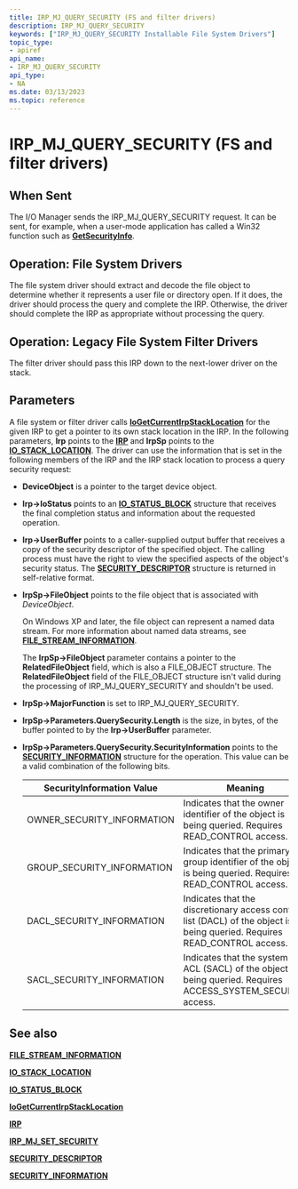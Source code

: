 ```yaml
---
title: IRP_MJ_QUERY_SECURITY (FS and filter drivers)
description: IRP_MJ_QUERY_SECURITY
keywords: ["IRP_MJ_QUERY_SECURITY Installable File System Drivers"]
topic_type:
- apiref
api_name:
- IRP_MJ_QUERY_SECURITY
api_type:
- NA
ms.date: 03/13/2023
ms.topic: reference
---
```


# IRP_MJ_QUERY_SECURITY (FS and filter drivers)

## When Sent

The I/O Manager sends the IRP_MJ_QUERY_SECURITY request. It can be sent, for example, when a user-mode application has called a Win32 function such as [**GetSecurityInfo**](/windows/win32/api/aclapi/nf-aclapi-getsecurityinfo).

## Operation: File System Drivers

The file system driver should extract and decode the file object to determine whether it represents a user file or directory open. If it does, the driver should process the query and complete the IRP. Otherwise, the driver should complete the IRP as appropriate without processing the query.

## Operation: Legacy File System Filter Drivers

The filter driver should pass this IRP down to the next-lower driver on the stack.

## Parameters

A file system or filter driver calls [**IoGetCurrentIrpStackLocation**](/windows-hardware/drivers/ddi/wdm/nf-wdm-iogetcurrentirpstacklocation) for the given IRP to get a pointer to its own stack location in the IRP. In the following parameters, **Irp** points to the [**IRP**](/windows-hardware/drivers/ddi/wdm/ns-wdm-_irp) and **IrpSp** points to the [**IO_STACK_LOCATION**](/windows-hardware/drivers/ddi/wdm/ns-wdm-_io_stack_location). The driver can use the information that is set in the following members of the IRP and the IRP stack location to process a query security request:

- **DeviceObject** is a pointer to the target device object.

- **Irp->IoStatus** points to an [**IO_STATUS_BLOCK**](/windows-hardware/drivers/ddi/wdm/ns-wdm-_io_status_block) structure that receives the final completion status and information about the requested operation.

- **Irp->UserBuffer** points to a caller-supplied output buffer that receives a copy of the security descriptor of the specified object. The calling process must have the right to view the specified aspects of the object's security status. The [**SECURITY_DESCRIPTOR**](/previous-versions/windows/hardware/drivers/ff556610(v=vs.85)) structure is returned in self-relative format.

- **IrpSp->FileObject** points to the file object that is associated with *DeviceObject*.

  On Windows XP and later, the file object can represent a named data stream. For more information about named data streams, see [**FILE_STREAM_INFORMATION**](/windows-hardware/drivers/ddi/ntifs/ns-ntifs-_file_stream_information).

  The **IrpSp->FileObject** parameter contains a pointer to the **RelatedFileObject** field, which is also a FILE_OBJECT structure. The **RelatedFileObject** field of the FILE_OBJECT structure isn't valid during the processing of IRP_MJ_QUERY_SECURITY and shouldn't be used.

- **IrpSp->MajorFunction** is set to IRP_MJ_QUERY_SECURITY.

- **IrpSp->Parameters.QuerySecurity.Length** is the size, in bytes, of the buffer pointed to by the **Irp->UserBuffer** parameter.

- **IrpSp->Parameters.QuerySecurity.SecurityInformation** points to the [**SECURITY_INFORMATION**](security-information.md) structure for the operation. This value can be a valid combination of the following bits.

  | SecurityInformation Value | Meaning |
  | ------------------------- | ------- |
  | OWNER_SECURITY_INFORMATION | Indicates that the owner identifier of the object is being queried. Requires READ_CONTROL access. |
  | GROUP_SECURITY_INFORMATION | Indicates that the primary group identifier of the object is being queried. Requires READ_CONTROL access. |
  | DACL_SECURITY_INFORMATION | Indicates that the discretionary access control list (DACL) of the object is being queried. Requires READ_CONTROL access. |
  | SACL_SECURITY_INFORMATION | Indicates that the system ACL (SACL) of the object is being queried. Requires ACCESS_SYSTEM_SECURITY access. |

## See also

[**FILE_STREAM_INFORMATION**](/windows-hardware/drivers/ddi/ntifs/ns-ntifs-_file_stream_information)

[**IO_STACK_LOCATION**](/windows-hardware/drivers/ddi/wdm/ns-wdm-_io_stack_location)

[**IO_STATUS_BLOCK**](/windows-hardware/drivers/ddi/wdm/ns-wdm-_io_status_block)

[**IoGetCurrentIrpStackLocation**](/windows-hardware/drivers/ddi/wdm/nf-wdm-iogetcurrentirpstacklocation)

[**IRP**](/windows-hardware/drivers/ddi/wdm/ns-wdm-_irp)

[**IRP_MJ_SET_SECURITY**](irp-mj-set-security.md)

[**SECURITY_DESCRIPTOR**](/previous-versions/windows/hardware/drivers/ff556610(v=vs.85))

[**SECURITY_INFORMATION**](security-information.md)

